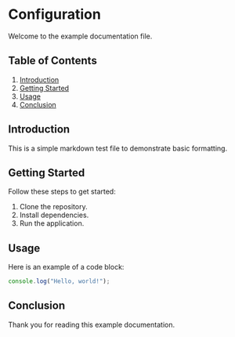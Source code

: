 # Configuration

Welcome to the example documentation file.

## Table of Contents
1. [Introduction](#introduction)
2. [Getting Started](#getting-started)
3. [Usage](#usage)
4. [Conclusion](#conclusion)

## Introduction
This is a simple markdown test file to demonstrate basic formatting.

## Getting Started
Follow these steps to get started:
1. Clone the repository.
2. Install dependencies.
3. Run the application.

## Usage
Here is an example of a code block:

```javascript
console.log("Hello, world!");
```

## Conclusion
Thank you for reading this example documentation.